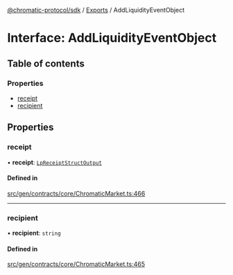 [@chromatic-protocol/sdk](../README.md) / [Exports](../modules.md) / AddLiquidityEventObject

# Interface: AddLiquidityEventObject

## Table of contents

### Properties

- [receipt](AddLiquidityEventObject.md#receipt)
- [recipient](AddLiquidityEventObject.md#recipient)

## Properties

### receipt

• **receipt**: [`LpReceiptStructOutput`](../modules.md#lpreceiptstructoutput)

#### Defined in

[src/gen/contracts/core/ChromaticMarket.ts:466](https://github.com/chromatic-protocol/sdk/blob/9f6a4e3/src/gen/contracts/core/ChromaticMarket.ts#L466)

___

### recipient

• **recipient**: `string`

#### Defined in

[src/gen/contracts/core/ChromaticMarket.ts:465](https://github.com/chromatic-protocol/sdk/blob/9f6a4e3/src/gen/contracts/core/ChromaticMarket.ts#L465)

